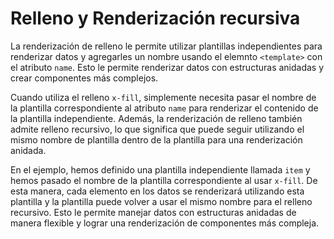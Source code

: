 <template is="exm-article">
<a href="../../publics/examples/fill-temps/demo.html" preview></a>
<a href="../../publics/examples/fill-temps/test-demo.html" main></a>
</template>

# Relleno y Renderización recursiva

La renderización de relleno le permite utilizar plantillas independientes para renderizar datos y agregarles un nombre usando el elemnto `<template>` con el atributo `name`. Esto le permite renderizar datos con estructuras anidadas y crear componentes más complejos.

Cuando utiliza el relleno `x-fill`, simplemente necesita pasar el nombre de la plantilla correspondiente al atributo `name` para renderizar el contenido de la plantilla independiente. Además, la renderización de relleno también admite relleno recursivo, lo que significa que puede seguir utilizando el mismo nombre de plantilla dentro de la plantilla para una renderización anidada.

En el ejemplo, hemos definido una plantilla independiente llamada `item` y hemos pasado el nombre de la plantilla correspondiente al usar `x-fill`. De esta manera, cada elemento en los datos se renderizará utilizando esta plantilla y la plantilla puede volver a usar el mismo nombre para el relleno recursivo. Esto le permite manejar datos con estructuras anidadas de manera flexible y lograr una renderización de componentes más compleja.

